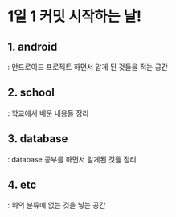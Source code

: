 # 1일 1 커밋 시작하는 날!


## 1. android
  : 안드로이드 프로젝트 하면서 알게 된 것들을 적는 공간
## 2. school
  : 학교에서 배운 내용들 정리
## 3. database 
  : database 공부를 하면서 알게된 것들 정리
## 4. etc
  : 위의 분류에 없는 것을 넣는 공간
